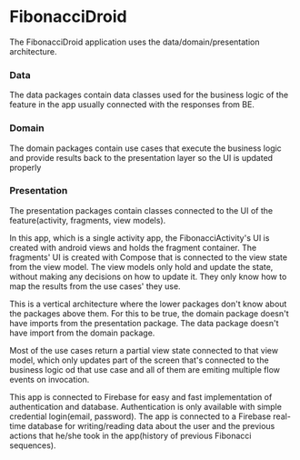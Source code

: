 # FibonacciDroid

The FibonacciDroid application uses the data/domain/presentation architecture.

### Data
The data packages contain data classes used for the business logic of the feature in the app usually
connected with the responses from BE.

### Domain
The domain packages contain use cases that execute the business logic and provide results back
to the presentation layer so the UI is updated properly

### Presentation
The presentation packages contain classes connected to the UI of the feature(activity, fragments, view models).

In this app, which is a single activity app, the FibonacciActivity's UI is created with android views
and holds the fragment container.
The fragments' UI is created with Compose that is connected to the view state from the view model.
The view models only hold and update the state, without making any decisions on how to update it.
They only know how to map the results from the use cases' they use.

This is a vertical architecture where the lower packages don't know about the packages above them.
For this to be true, the domain package doesn't have imports from the presentation package.
The data package doesn't have import from the domain package.

Most of the use cases return a partial view state connected to that view model, which only updates
part of the screen that's connected to the business logic od that use case and all of them are emiting
multiple flow events on invocation.

This app is connected to Firebase for easy and fast implementation of authentication and database.
Authentication is only available with simple credential login(email, password).
The app is connected to a Firebase real-time database for writing/reading data about the user and
the previous actions that he/she took in the app(history of previous Fibonacci sequences).